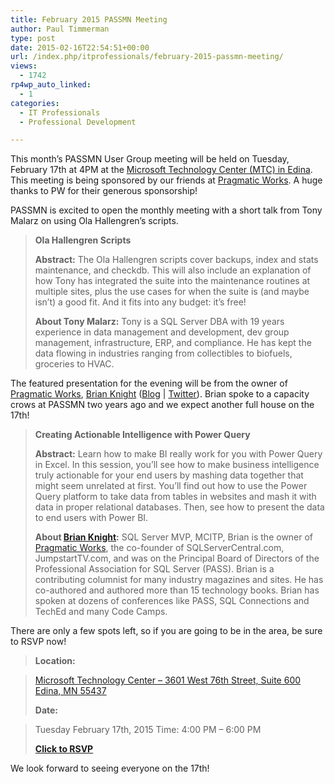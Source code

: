 ```yaml
---
title: February 2015 PASSMN Meeting
author: Paul Timmerman
type: post
date: 2015-02-16T22:54:51+00:00
url: /index.php/itprofessionals/february-2015-passmn-meeting/
views:
  - 1742
rp4wp_auto_linked:
  - 1
categories:
  - IT Professionals
  - Professional Development

---
```

This month&#8217;s PASSMN User Group meeting will be held on Tuesday, February 17th at 4PM at the <a href="http://binged.it/AcUxYj" target="_blank">Microsoft Technology Center (MTC) in Edina</a>. This meeting is being sponsored by our friends at <a href="https://pragmaticworks.com/" target="_blank">Pragmatic Works</a>. A huge thanks to PW for their generous sponsorship!

PASSMN is excited to open the monthly meeting with a short talk from Tony Malarz on using Ola Hallengren&#8217;s scripts.

> **Ola Hallengren Scripts**
> 
> **Abstract:** The Ola Hallengren scripts cover backups, index and stats maintenance, and checkdb. This will also include an explanation of how Tony has integrated the suite into the maintenance routines at multiple sites, plus the use cases for when the suite is (and maybe isn&#8217;t) a good fit. And it fits into any budget: it&#8217;s free!
> 
> **About Tony Malarz:** Tony is a SQL Server DBA with 19 years experience in data management and development, dev group management, infrastructure, ERP, and compliance. He has kept the data flowing in industries ranging from collectibles to biofuels, groceries to HVAC. 

The featured presentation for the evening will be from the owner of <a href="https://pragmaticworks.com/" target="_blank">Pragmatic Works</a>, <a href="https://www.linkedin.com/in/brianknight" target="_blank">Brian Knight</a> (<a href="http://blog.pragmaticworks.com/author/brian-knight" target="_blank">Blog</a> | <a href="https://twitter.com/brianknight" target="_blank">Twitter</a>). Brian spoke to a capacity crows at PASSMN two years ago and we expect another full house on the 17th!

> **Creating Actionable Intelligence with Power Query**
> 
> **Abstract:** Learn how to make BI really work for you with Power Query in Excel. In this session, you&#8217;ll see how to make business intelligence truly actionable for your end users by mashing data together that might seem unrelated at first. You&#8217;ll find out how to use the Power Query platform to take data from tables in websites and mash it with data in proper relational databases. Then, see how to present the data to end users with Power BI.
> 
> **About <a href="https://www.linkedin.com/in/brianknight" target="_blank">Brian Knight</a>:** SQL Server MVP, MCITP, Brian is the owner of <a href="https://pragmaticworks.com/" target="_blank">Pragmatic Works</a>, the co-founder of SQLServerCentral.com, JumpstartTV.com, and was on the Principal Board of Directors of the Professional Association for SQL Server (PASS). Brian is a contributing columnist for many industry magazines and sites. He has co-authored and authored more than 15 technology books. Brian has spoken at dozens of conferences like PASS, SQL Connections and TechEd and many Code Camps. 

There are only a few spots left, so if you are going to be in the area, be sure to RSVP now!

> **Location:**
  
> <a href="http://binged.it/AcUxYj" target="_blank">Microsoft Technology Center &#8211; 3601 West 76th Street, Suite 600 Edina, MN 55437 </a>
> 
> **Date:**
  
> Tuesday February 17th, 2015 Time: 4:00 PM &#8211; 6:00 PM 
> 
> **<a href="http://www.eventbrite.com/e/february-2015-passmn-meeting-tickets-15705186636?aff=eac2" target="_blank">Click to RSVP </a>**

We look forward to seeing everyone on the 17th!
